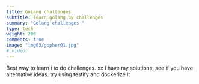 ```yaml
---
title: GoLang challenges
subtitle: learn golang by challenges
summary: "Golang challenges "
type: tech
weight: 200
comments: true
image: "img03/gopher01.jpg"
# video: 
---
```

Best way to learn i to do challenges.  xx
I have my solutions, see if you have alternative ideas.  try using testify and dockerize it
<!--more-->
